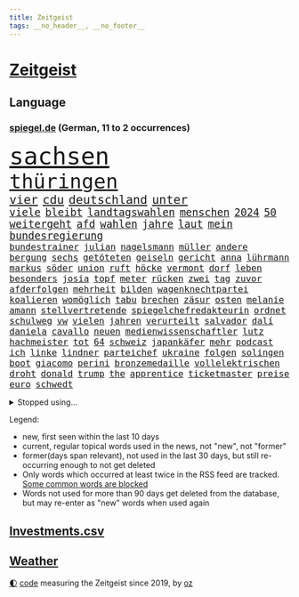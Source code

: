 ```yaml
---
title: Zeitgeist
tags: __no_header__, __no_footer__
---
```


# [Zeitgeist](https://oliz.io/zeitgeist/)

## Language

<h3><a href="https://www.spiegel.de" target="_blank">spiegel.de</a> (German, 11 to 2 occurrences)</h3>
<p style="font-family:monospace">
<span style="font-size:32pt"><a href="news_links.html#sachsen" class="current">sachsen</a></span>
<br>
<span style="font-size:27pt"><a href="news_links.html#thüringen" class="current">thüringen</a></span>
<br>
<span style="font-size:16pt"><a href="news_links.html#vier" class="current">vier</a></span>
<span style="font-size:16pt"><a href="news_links.html#cdu" class="current">cdu</a></span>
<span style="font-size:16pt"><a href="news_links.html#deutschland" class="current">deutschland</a></span>
<span style="font-size:16pt"><a href="news_links.html#unter" class="current">unter</a></span>
<br>
<span style="font-size:14pt"><a href="news_links.html#viele" class="current">viele</a></span>
<span style="font-size:14pt"><a href="news_links.html#bleibt" class="current">bleibt</a></span>
<span style="font-size:14pt"><a href="news_links.html#landtagswahlen" class="current">landtagswahlen</a></span>
<span style="font-size:14pt"><a href="news_links.html#menschen" class="current">menschen</a></span>
<span style="font-size:14pt"><a href="news_links.html#2024" class="current">2024</a></span>
<span style="font-size:14pt"><a href="news_links.html#50" class="current">50</a></span>
<span style="font-size:14pt"><a href="news_links.html#weitergeht" class="current">weitergeht</a></span>
<span style="font-size:14pt"><a href="news_links.html#afd" class="current">afd</a></span>
<span style="font-size:14pt"><a href="news_links.html#wahlen" class="current">wahlen</a></span>
<span style="font-size:14pt"><a href="news_links.html#jahre" class="current">jahre</a></span>
<span style="font-size:14pt"><a href="news_links.html#laut" class="current">laut</a></span>
<span style="font-size:14pt"><a href="news_links.html#mein" class="current">mein</a></span>
<span style="font-size:14pt"><a href="news_links.html#bundesregierung" class="current">bundesregierung</a></span>
<br>
<span style="font-size:12pt"><a href="news_links.html#bundestrainer" class="current">bundestrainer</a></span>
<span style="font-size:12pt"><a href="news_links.html#julian" class="current">julian</a></span>
<span style="font-size:12pt"><a href="news_links.html#nagelsmann" class="current">nagelsmann</a></span>
<span style="font-size:12pt"><a href="news_links.html#müller" class="current">müller</a></span>
<span style="font-size:12pt"><a href="news_links.html#andere" class="current">andere</a></span>
<span style="font-size:12pt"><a href="news_links.html#bergung" class="current">bergung</a></span>
<span style="font-size:12pt"><a href="news_links.html#sechs" class="current">sechs</a></span>
<span style="font-size:12pt"><a href="news_links.html#getöteten" class="current">getöteten</a></span>
<span style="font-size:12pt"><a href="news_links.html#geiseln" class="current">geiseln</a></span>
<span style="font-size:12pt"><a href="news_links.html#gericht" class="current">gericht</a></span>
<span style="font-size:12pt"><a href="news_links.html#anna" class="current">anna</a></span>
<span style="font-size:12pt"><a href="news_links.html#lührmann" class="new">lührmann</a></span>
<span style="font-size:12pt"><a href="news_links.html#markus" class="current">markus</a></span>
<span style="font-size:12pt"><a href="news_links.html#söder" class="current">söder</a></span>
<span style="font-size:12pt"><a href="news_links.html#union" class="current">union</a></span>
<span style="font-size:12pt"><a href="news_links.html#ruft" class="current">ruft</a></span>
<span style="font-size:12pt"><a href="news_links.html#höcke" class="current">höcke</a></span>
<span style="font-size:12pt"><a href="news_links.html#vermont" class="current">vermont</a></span>
<span style="font-size:12pt"><a href="news_links.html#dorf" class="current">dorf</a></span>
<span style="font-size:12pt"><a href="news_links.html#leben" class="current">leben</a></span>
<span style="font-size:12pt"><a href="news_links.html#besonders" class="current">besonders</a></span>
<span style="font-size:12pt"><a href="news_links.html#josia" class="new">josia</a></span>
<span style="font-size:12pt"><a href="news_links.html#topf" class="new">topf</a></span>
<span style="font-size:12pt"><a href="news_links.html#meter" class="current">meter</a></span>
<span style="font-size:12pt"><a href="news_links.html#rücken" class="current">rücken</a></span>
<span style="font-size:12pt"><a href="news_links.html#zwei" class="current">zwei</a></span>
<span style="font-size:12pt"><a href="news_links.html#tag" class="current">tag</a></span>
<span style="font-size:12pt"><a href="news_links.html#zuvor" class="current">zuvor</a></span>
<span style="font-size:12pt"><a href="news_links.html#afderfolgen" class="new">afderfolgen</a></span>
<span style="font-size:12pt"><a href="news_links.html#mehrheit" class="current">mehrheit</a></span>
<span style="font-size:12pt"><a href="news_links.html#bilden" class="current">bilden</a></span>
<span style="font-size:12pt"><a href="news_links.html#wagenknechtpartei" class="current">wagenknechtpartei</a></span>
<span style="font-size:12pt"><a href="news_links.html#koalieren" class="new">koalieren</a></span>
<span style="font-size:12pt"><a href="news_links.html#womöglich" class="current">womöglich</a></span>
<span style="font-size:12pt"><a href="news_links.html#tabu" class="current">tabu</a></span>
<span style="font-size:12pt"><a href="news_links.html#brechen" class="current">brechen</a></span>
<span style="font-size:12pt"><a href="news_links.html#zäsur" class="current">zäsur</a></span>
<span style="font-size:12pt"><a href="news_links.html#osten" class="current">osten</a></span>
<span style="font-size:12pt"><a href="news_links.html#melanie" class="current">melanie</a></span>
<span style="font-size:12pt"><a href="news_links.html#amann" class="new">amann</a></span>
<span style="font-size:12pt"><a href="news_links.html#stellvertretende" class="current">stellvertretende</a></span>
<span style="font-size:12pt"><a href="news_links.html#spiegelchefredakteurin" class="new">spiegelchefredakteurin</a></span>
<span style="font-size:12pt"><a href="news_links.html#ordnet" class="current">ordnet</a></span>
<span style="font-size:12pt"><a href="news_links.html#schulweg" class="current">schulweg</a></span>
<span style="font-size:12pt"><a href="news_links.html#vw" class="current">vw</a></span>
<span style="font-size:12pt"><a href="news_links.html#vielen" class="current">vielen</a></span>
<span style="font-size:12pt"><a href="news_links.html#jahren" class="current">jahren</a></span>
<span style="font-size:12pt"><a href="news_links.html#verurteilt" class="current">verurteilt</a></span>
<span style="font-size:12pt"><a href="news_links.html#salvador" class="current">salvador</a></span>
<span style="font-size:12pt"><a href="news_links.html#dalí" class="new">dalí</a></span>
<span style="font-size:12pt"><a href="news_links.html#daniela" class="current">daniela</a></span>
<span style="font-size:12pt"><a href="news_links.html#cavallo" class="new">cavallo</a></span>
<span style="font-size:12pt"><a href="news_links.html#neuen" class="current">neuen</a></span>
<span style="font-size:12pt"><a href="news_links.html#medienwissenschaftler" class="new">medienwissenschaftler</a></span>
<span style="font-size:12pt"><a href="news_links.html#lutz" class="current">lutz</a></span>
<span style="font-size:12pt"><a href="news_links.html#hachmeister" class="new">hachmeister</a></span>
<span style="font-size:12pt"><a href="news_links.html#tot" class="current">tot</a></span>
<span style="font-size:12pt"><a href="news_links.html#64" class="current">64</a></span>
<span style="font-size:12pt"><a href="news_links.html#schweiz" class="current">schweiz</a></span>
<span style="font-size:12pt"><a href="news_links.html#japankäfer" class="current">japankäfer</a></span>
<span style="font-size:12pt"><a href="news_links.html#mehr" class="current">mehr</a></span>
<span style="font-size:12pt"><a href="news_links.html#podcast" class="current">podcast</a></span>
<span style="font-size:12pt"><a href="news_links.html#ich" class="current">ich</a></span>
<span style="font-size:12pt"><a href="news_links.html#linke" class="current">linke</a></span>
<span style="font-size:12pt"><a href="news_links.html#lindner" class="current">lindner</a></span>
<span style="font-size:12pt"><a href="news_links.html#parteichef" class="current">parteichef</a></span>
<span style="font-size:12pt"><a href="news_links.html#ukraine" class="current">ukraine</a></span>
<span style="font-size:12pt"><a href="news_links.html#folgen" class="current">folgen</a></span>
<span style="font-size:12pt"><a href="news_links.html#solingen" class="current">solingen</a></span>
<span style="font-size:12pt"><a href="news_links.html#boot" class="current">boot</a></span>
<span style="font-size:12pt"><a href="news_links.html#giacomo" class="current">giacomo</a></span>
<span style="font-size:12pt"><a href="news_links.html#perini" class="new">perini</a></span>
<span style="font-size:12pt"><a href="news_links.html#bronzemedaille" class="current">bronzemedaille</a></span>
<span style="font-size:12pt"><a href="news_links.html#vollelektrischen" class="new">vollelektrischen</a></span>
<span style="font-size:12pt"><a href="news_links.html#droht" class="current">droht</a></span>
<span style="font-size:12pt"><a href="news_links.html#donald" class="current">donald</a></span>
<span style="font-size:12pt"><a href="news_links.html#trump" class="current">trump</a></span>
<span style="font-size:12pt"><a href="news_links.html#the" class="current">the</a></span>
<span style="font-size:12pt"><a href="news_links.html#apprentice" class="new">apprentice</a></span>
<span style="font-size:12pt"><a href="news_links.html#ticketmaster" class="new">ticketmaster</a></span>
<span style="font-size:12pt"><a href="news_links.html#preise" class="current">preise</a></span>
<span style="font-size:12pt"><a href="news_links.html#euro" class="current">euro</a></span>
<span style="font-size:12pt"><a href="news_links.html#schwedt" class="current">schwedt</a></span>
</p>
<details>
<summary>Stopped using...</summary>
<p class="former" style="font-size:12pt">
protestiert(1412) bayerische(1411) reiche(1411) bau(1410) hervor(1410) konfrontiert(1410) pause(1410) phase(1410) boris(1409) ermitteln(1409) verfassungsschutz(1409) ans(1408) doppelt(1408) unrecht(1408) bayerischen(1407) entdeckte(1407) fußballquiz(1407) hebt(1407) registriert(1407) 80(1406) bekanntesten(1406) botschafter(1406) fbi(1406) lesen(1406) meldete(1406) amerikaner(1405) amtszeit(1405) arbeitsplatz(1405) einiges(1405) freien(1405) mailand(1405) armut(1404) außerdem(1404) babys(1404) bank(1404) britischer(1404) stärken(1404) institut(1403) jens(1403) kämpfer(1403) künstler(1403) trauer(1403) wm(1403) beruf(1402) extreme(1402) jahrzehntelang(1402) material(1402) verheerenden(1402) vermehrt(1402) einstellen(1401) geklärt(1401) teilnehmer(1401) abgeordneten(1400) gereist(1400) gewerkschaft(1400) lehnen(1400) restaurants(1400) tests(1400) unterstützer(1400) weltweiten(1400) einzug(1399) hölle(1399) profitiert(1399) stattfinden(1399) wichtiger(1399) auswirkungen(1398) eigentümer(1398) möglichst(1398) radikale(1398) schadet(1398) voran(1398) annalena(1397) belgien(1397) nba(1397) verkauf(1397) voraus(1397) gering(1396) infektion(1396) verfügung(1396) gestrichen(1395) kunst(1394) hürden(1393) wies(1393) mitteln(1392) moskaus(1392) porsche(1392) falschen(1391) langfristig(1391) licht(1391) berühmte(1390) holocaust(1390) aktivistin(1388) kindes(1388) gemeinsame(1387) eklat(1386) genauso(1385) katholische(1384) pkw(1384) politikerin(1384) führenden(1382) antrag(1381) zurückgegangen(1381) pleite(1380) steffen(1380) beweise(1378) fortsetzung(1377) hunger(1377) angeboten(1374) kräfte(1372) provoziert(1370) möglichkeiten(1365) erhebliche(1355) palästinenser(1355) ausgetragen(1349) aktionen(1345) marine(1343) heidelberg(1317) umbau(1313) expräsidenten(1281) autobahnen(1269) strecken(1239) investor(1234) enthalten(1221) verlag(1215) tennisstar(1179) anführer(1151) ohnehin(1142) autoren(1129) las(1119) kollision(1104) jahrzehnt(1091) teure(1076) schlafen(1075) schulden(1048) ice(1041) stern(1030) bekannteste(1006) ausgeben(1003) meta(994) zufall(983) loch(980) klappt(974) weiten(961) krim(947) steffi(942) spielern(941) betreibt(910) erneuerbare(892) hochrangigen(883) kasse(882) microsoft(882) patrick(873) starkes(873) links(872) finanzierung(868) angestellte(865) handys(856) großmutter(843) vermisster(838) unterlag(830) harter(827) el(825) computer(819) 79(808) konkurrenten(808) misshandelt(791) lena(779) wozu(779) rettungsaktion(768) effekt(754) streiks(737) extremisten(736) professor(729) herunter(724) farben(715) verstöße(712) lettland(711) ersetzt(707) zurückkehren(706) nutzern(699) staatsmedien(686) gerecht(683) wählt(678) 300000(674) pjöngjang(672) razzien(670) autohersteller(665) kohl(663) forschung(661) operiert(661) general(652) heinrich(647) mitarbeitern(647) spion(647) human(644) reißen(643) redet(641) 500000(635) anscheinend(627) wechselte(623) gekostet(621) text(618) hürde(603) perfekten(602) jerusalem(600) aggressiv(599) heimische(597) fahnder(593) gegründet(593) emotionale(589) vorstand(588) zufällig(585) vorstandschef(571) übungen(571) leon(567) nordamerika(567) 52(565) pistorius(562) rechtsaußen(556) bewertet(553) kleinere(553) unruhe(551) 150000(547) europawahl(545) detail(539) kaiser(537) uhren(537) hamilton(529) lewis(529) rivalen(528) gewartet(522) errichten(508) angelegenheit(507) genaue(507) wiederwahl(507) fluggesellschaften(500) halbiert(493) bekämpfung(489) gemälde(488) übergriff(488) victor(486) alarmbereitschaft(485) helmut(484) gesundheitlichen(483) durften(480) auffällig(473) 8000(469) seltsame(466) berühmtesten(463) florenz(461) erheblich(460) drang(456) umstieg(456) brandanschlag(451) naturschutz(448) schockiert(445) treu(445) kopenhagen(444) vergleicht(444) wirtschaftlich(441) staats(437) gestrandet(436) schlucht(429) renommierten(424) umzusetzen(420) 2013(418) greta(415) massiver(409) vertrauter(408) allgäu(407) effizienter(399) geschlossene(399) verteuern(399) bewerbungen(397) marokko(392) staus(392) forschern(386) angefeindet(385) wmtitel(385) linnemann(383) mancher(383) geflohen(382) häfen(381) nächster(381) margot(380) instagrampost(378) netanyahus(378) lady(373) podium(371) südkoreanische(371) cannabislegalisierung(368) geschäftsleute(362) digitalen(360) ticketpreise(358) drogenboss(356) griffen(356) fraktion(355) konsequent(352) pannen(350) bedauert(348) nachteile(344) vertreiben(343) weitet(340) neuauflage(338) 12000(336) stadtrat(335) getöteter(332) eingeschränkt(329) überraschte(327) wagnerbrüder(325) rief(323) ai(322) nachbarland(319) ukrainekriegs(317) baute(315) einlegen(310) popkultur(310) uskongress(310) 22jährige(309) beschießen(309) lahmgelegt(309) continental(307) sitz(307) südchinesischen(306) wütend(304) teilgenommen(302) absicht(300) unterscheidet(300) sicherheitsvorkehrungen(297) angegangen(295) betonte(294) 1100(291) beruhigen(291) generalstaatsanwaltschaft(288) führerscheinprüfung(286) geräumt(286) cottbus(285) enthält(284) solange(283) topmanager(278) raser(277) wirtz(277) stellten(276) arbeitsrecht(275) freitagmorgen(273) artikel(272) verschaffen(271) haderte(269) beendete(268) einschnitte(267) gewaltsam(267) präsidentschaftskandidatur(267) ngo(264) stone(264) wisconsin(262) kleider(261) geklagt(259) kalten(259) gedrängt(258) genehmigung(257) figur(256) nass(256) brisante(253) fußballklub(252) rights(250) sharon(247) religiösen(245) zeremonie(244) mindestlohn(243) erhöhter(241) gleichgeschlechtliche(241) paare(241) ermittlungsverfahren(240) ausgedacht(239) simon(239) aktivistinnen(237) gezahlt(232) unionsfraktion(232) geringere(231) verzicht(231) hugh(230) graf(228) kommandozentrale(228) jonathan(227) könige(227) anzugreifen(226) bastian(225) bombe(224) luxemburg(223) muskeln(223) plötzlichen(223) sand(220) präsentierte(219) 180(217) hamasführer(216) audi(215) angepasst(213) rast(213) innsbruck(212) anfrage(211) gemüter(210) baldigen(209) bereitschaft(209) spitzenpolitiker(209) südkoreanischen(209) hype(208) schritten(208) anwesend(207) aneinander(206) bauernhof(206) berufstätige(205) spezialisiert(205) angekündigten(204) sap(203) softwarekonzern(203) vorbereiten(203) alarmierte(202) attal(202) verwehrt(202) barfuß(199) losgehen(198) scheidet(198) senator(198) zweieinhalb(198) familienunternehmen(197) festivals(197) grenzschutz(197) ranghohen(197) indes(196) kachelmann(196) verzögerungen(196) erstatten(195) jackson(194) marken(194) vergewaltigungen(193) offizier(191) einzigartig(190) groteske(190) rod(190) substanz(190) abgewiesen(189) erleichtert(189) gesichtet(189) bunte(188) bruttoinlandsprodukt(187) do(186) fazit(186) macher(186) schmallippig(185) massenhaften(184) minderjährigen(184) trieben(184) konkretes(183) yoon(183) auslieferung(180) frühling(178) teilten(178) frühe(177) partnern(177) anfeindungen(176) rettungskräften(176) seltsam(176) strategische(176) nachbessern(175) schweiß(174) schmuck(173) andy(172) klärt(171) digitalpakt(170) einsetzt(169) geführten(169) sohns(169) ewigkeit(168) lopez(168) tappen(168) 58(167) angewiesen(167) formulierung(167) herausfinden(167) unverständnis(167) frist(166) riet(166) änderte(166) bildschirm(165) übertrieben(165) stewart(164) albanese(162) anteilnahme(161) kanadischen(158) klagte(157) kremltruppen(157) videoplattform(157) skandale(156) erfüllung(155) parlamentarischen(155) höchstwert(154) erdrutsche(153) spice(153) vorab(153) 21jähriger(152) bekämpfen(152) fehlten(152) füße(152) kitas(151) raste(151) ersatz(150) fragwürdige(149) langweilig(149) sainz(149) tiefes(149) wirtschaftswende(149) aufgearbeitet(148) bekriegen(148) überlassen(148) fluglinie(147) jünger(145) mies(145) traditionell(145) verschuldete(145) katie(144) feige(143) lieder(143) tvinterview(143) bestanden(142) eurofighter(142) flossen(142) ausbremsen(141) erhitzt(141) bgh(140) geschoben(140) protestcamp(140) ragte(139) rekonstruieren(139) spielten(139) verwirrung(139) 20jähriger(136) höchst(136) wolken(136) afdabgeordneter(135) immobilienkonzern(135) israelgazakonflikt(135) mentalen(135) infos(134) nicola(134) royals(134) schulkinder(133) bookingcom(132) mache(132) schläge(132) slowakei(132) dürre(131) bedrohen(130) verschleppten(130) bombardierte(129) milliardäre(129) coronaprotokolle(128) locker(128) einheimische(127) milliardendeal(127) ungewissheit(127) usjustiz(127) verweigern(127) objekt(126) usreporter(126) biergarten(125) sozialausgaben(125) besatzer(124) grundsteuerreform(124) mögliches(124) sehe(124) torpedieren(124) superhelden(123) bestseller(122) empfinden(122) eurowings(122) gesammelt(122) hisbollahkommandeur(122) milliardenwert(122) grundschulkinder(121) vermieden(121) frischer(120) transportiert(120) vehement(120) zelte(120) pressefreiheit(119) revolutionswächter(119) zehntausend(119) coronaaufarbeitung(118) einschalten(118) akteure(117) erstattete(115) provozieren(115) pérez(115) außergewöhnliche(114) ökonomin(114) grundsteuer(112) hochhaus(112) technologien(112) überflutet(112) janet(111) kämpften(111) trugen(111) verbinden(111) gestank(110) unglücklich(110) gefangenenlager(109) kraftakt(109) wohnungsnot(109) flasche(108) shows(108) verlassene(108) wahlheimat(108) bestritt(107) nonbinäre(107) gap(106) klug(106) befanden(105) diw(105) immobilie(105) geschworenen(104) gesünder(104) hochgradig(104) kommentare(104) selbstinszenierung(104) systematisch(104) vereinbaren(104) anwohnern(103) sprüche(103) agententätigkeit(102) champion(102) flüchtlingslager(102) gebäudes(102) tigermücke(102) aktentasche(101) anlegen(101) maralago(101) protokoll(101) wahlrechtsreform(101) carrie(100) nachfolgerin(100) schwerwiegende(100) bauministerin(99) früchte(99) getanzt(99) wahlrecht(99) geflüchteter(98) propalästinensisches(98) afdpolitikers(97) gestein(97) meinungsfreiheit(97) türkisch(97) wände(97) zidane(97) zinédine(97) clip(96) schwamm(96) tauziehen(96) champagner(95) hassbotschaften(95) menschenrechtsorganisation(95) anreise(94) gewachsen(94) anc(93) black(93) blair(93) dmitri(93) dopingskandal(93) kleinlaut(93) suchaktion(93) wetterte(93) gereicht(92) märtens(92) vogelgrippe(92) erdüberlastungstag(91) propalästinensischer(91) verbreitete(91) verärgerung(91) beirut(90) boeingkrise(90) flop(90) meiste(90) regelverstoß(90) befällt(89) berüchtigten(89) garantiert(89) ignorieren(89) israelfeindlichem(89) losgegangen(89) nullerjahren(89) schreckliche(89) amerikanerin(88) blutigen(88) buhrufe(88) elfriede(88) geschwächte(88) girl(88) heimatmarkt(88) literaturnobelpreisträgerin(88) nervt(88) zuma(88) zwickau(88) 34jähriger(87) bartels(87) bäcker(87) geist(87) gene(87) gewusst(87) hipp(87) unbekanntes(87) verwundert(87) rindern(86) südamerika(86) unterschiedlicher(86) decke(85) erprobung(85) goldener(85) hüften(85) psychischer(85) vorausgegangen(85) zweijährige(85) übel(85) 91jährigen(84) erbes(84) erwin(84) outfit(84) rauchwolke(84) weigert(84) berüchtigter(83) chinapolitik(83) pionier(83) traurig(83) vorteile(83) ausgefallene(82) begleitung(82) entsprechend(82) eröffnungsfeier(82) fernost(82) maroden(82) tenniskarriere(82) zuständen(82) auseinandersetzungen(81) besseres(81) gedrosselt(81) komisch(81) regnen(81) schenkte(81) vorort(81) dreifachen(80) indopazifik(80) leeds(80) maßvoll(80) protestierte(80) auftaktspiel(79) sexologin(79) sukyeol(79) wahlplakat(79) ausreden(78) autistischen(78) deutschlandchef(78) erteilte(78) kampfzone(78) simple(78) spa(78) südsudan(78) albanien(77) baumarten(77) deepmind(77) krummen(77) richte(77) umkämpft(77) ausgegangen(76) darfur(76) sde(76) socialmediastar(76) teiman(76) alexanderplatz(75) bahnverkehr(75) basketballnationalmannschaft(75) beißt(75) erlebnissen(75) marveluniversum(75) militärübung(75) pferdes(75) termine(75) usbehörden(75) blutvergießen(74) meyerlandrut(74) überstellt(74) angeblichem(73) kreisen(73) laufbahn(73) louisa(73) quatsch(73) stattgefunden(73) wachsfigur(73) buchtipp(72) christen(72) festspiele(72) hinrichten(72) illegaler(72) sauberkeit(72) zutritt(72) drogensucht(71) nordamerikanische(71) pyramiden(71) zuschlag(71) 158(70) 54jährige(70) busfahrerin(70) cornelius(70) dieckmann(70) erstaunlichen(70) jeremy(70) ledecky(70) pride(70) spiegelumfrage(70) ältesten(70) förderer(69) unabhängig(69) ausgebuht(68) blauer(68) sportart(68) verweisen(68) beschweren(67) fahne(67) heimliche(67) pappbetten(67) spreche(67) swr(67) 42jähriger(66) erfolgreichster(66) gefreut(66) verwüstet(66) vorsichtige(66) geheimverhandlungen(65) josé(65) motivierte(65) o2(65) riege(65) angelique(64) industrieländer(64) jederzeit(64) kerber(64) lucas(64) serviert(64) vorpreschen(64) abscheulich(63) ahnung(63) anfangs(63) entgleisung(63) erpenbeck(63) h5n1(63) aufgefallen(62) ausgrenzen(62) eröffnete(62) geplagt(62) ligurien(62) naziparolen(62) ross(62) hagelte(61) hassmails(61) kubitschek(61) tiergartenmörders(61) zurückzahlen(61) lorenzo(60) musetti(60) undenkbar(60) diejenigen(59) entspannen(59) gesteinsbrocken(59) hartnäckig(59) kriterium(59) milliardenschäden(59) sommerpause(59) bella(58) bundesfinanzministerium(58) bundeskanzlers(58) bundesweiten(58) hadid(58) kreative(58) mandelapartei(58) neuulm(58) schultz(58) vernichtendes(58) 106(57) anklagebehörde(57) gesundheitsministers(57) nbastar(57) ursprünglich(57) verlegung(57) verwechslung(57) aniston(56) beleidigende(56) gefüllte(56) gehör(56) kutsche(56) lieblingsstadt(56) militärbasis(56) todestag(56) weißt(56) woanders(56) befahrbar(55) kanadas(55) rex(55) tyrannosaurus(55) aufgewachsen(54) orden(54) schwangeren(54) unersetzlich(54) aufgehen(53) rivalisierender(53) schwächsten(53) atemberaubende(52) beschleunigt(52) macrons(52) mitternacht(52) usstreitkräfte(52) ballons(51) donau(51) fachkräften(51) fahrlässig(51) gefesselt(51) kaul(51) nachträglich(51) normalisiert(51) notwendige(51) weltweiter(51) aiwanger(50) bewährung(50) fähigkeit(50) gerutscht(50) hubert(50) wahlergebnissen(50) blaue(49) kinostart(49) olympiahoffnungen(49) bestimmen(48) coco(48) fragwürdig(48) gauff(48) kuss(48) mach(48) rapide(48) toben(48) yacht(48) zurückgerufen(48) überwiegen(48) dorfes(47) eurosport(47) gefangenentausch(47) glanz(47) jemanden(47) klimafreundliche(47) tauben(47) unberechtigterweise(47) wars(47) betraf(46) terre(46) verlobt(46) beschert(45) großartige(45) hot(45) kpop(45) schwarzarbeit(45) strategien(45) anhalten(44) wahlkampfhilfe(44) staunt(43) syndrome(43) 15jährigen(42) autozulieferer(42) d(42) direktmandat(42) eigenschaft(42) eugh(42) glaubwürdig(42) langeweile(42) miriam(42) mochte(42) sommerurlaub(42) tagsüber(42) zurückhaltender(42) älterwerden(42) haidt(41) kanadier(41) kremlkritiker(41) luxusauto(41) staatsschulden(41) verfassungswidrig(41) weidel(41) gelaunt(40) gerichtet(40) hamaskommandeur(40) abriss(39) bahnchaos(39) kinderstar(39) kursierte(39) raub(39) rico(39) telefon(39) königliche(38) pragmatiker(38) spaßige(38) timberlake(38) trip(38) dino(37) k(37) schwächelte(37) sicherheitssystem(37) straßenbahnen(37) wirtschaftsexpertin(37) brennen(36) erastour(36) inseln(36) spiegelquiz(36) verursachte(36) alkoholfahrt(35) alkoholfreies(35) aufmerksamer(35) billigeren(35) fred(35) hausmittel(35) huthimilizen(35) immens(35) kampfeinsätze(35) office(35) oval(35) satellitenbilder(35) anruf(34) begnadigung(34) disput(34) internethit(34) kommentator(34) machtkämpfe(34) regenschirm(34) renommierter(34) simbabwe(34) yellowstone(34) eiern(33) erkrankungen(33) indianapolis(33) phelps(33) zurückerobern(33) café(32) enger(32) fraktionschef(32) inlandsgeheimdienst(32) instagramprofil(32) besteuert(31) gelernte(31) huldigen(31) katzen(31) murray(31) ranghoher(31) sncf(31) ungleichen(31) donezk(30) drogerieunternehmer(30) kartellamt(30) lgbtqrechte(30) repräsentative(30) schwören(30) tyler(30) 20jährigen(29) bayerisches(29) unbeirrt(29) xaccount(29) überzeugte(29) geschah(28) gesundes(28) mercedespilot(28) tipico(28) unantastbar(28) clips(27) dämpfer(27) geparkten(27) getümmel(27) immerzu(27) katastrophalen(27) verbirgt(27) besingt(26) gehoben(26) genügte(26) grünem(26) jasper(26) roseanne(26) spaziert(26) wembanyama(26) faulen(25) groll(25) wahlergebnisses(25) ablenken(24) gleichgeschlechtlichen(24) it’s(24) jahrelangem(24) locals(24) martina(24) zusammensetzung(24) brutalität(23) engere(23) kaliforniens(23) lebensgefährten(23) lüdke(23) robinhoodbaum(23) schweben(23) spdabgeordneter(23) sycamore(23) vorliegen(23) gebastelt(22) kriegt(22) maßen(22) monsunregen(22) rekordweltmeister(22) behauptete(21) cousin(21) feministische(21) jackman(21) medienimperium(21) probe(21) rimpac(21) seemanöver(21) verbrannte(21) vogelgrippevirus(21) vorgeladen(21) wolfsgruß(21) übertreiben(21) ahorn(20) beigesetzt(20) lebenslauf(20) raketenschlag(20) bundestags(19) death(19) deif(19) friedensstifter(19) labourpremier(19) postete(19) sprengstoff(19) stimmenfang(19) streckenrekord(19) südamerikanischen(19) vision(19) quadratmetern(18) verglich(18) bauteile(17) geurteilt(17) haftanstalten(17) komödie(17) nationalpark(17) phil(17) theoretische(17) beauftragte(16) freundschaftsarmbänder(16) mauert(16) mäßigung(16) sexistischen(16) trumpattentat(16) attentäters(15) crooks(15) genies(15) schwach(15) telefoniert(15) vonovia(15) ammersee(14) definiert(14) köln/bonn(14) landrats(14) rettungsplan(14) usbundesstaates(14) vermelden(14) yellowstonenationalpark(14) auftragskiller(13) crowdstrike(13) erforderlich(13) halluzinationen(13) interpretiert(13) kugel(13) lächerlich(13) profitennis(13) wollt(13) kartenspiele(12) konsumgüterkonzern(12) pirna(12) versinkt(12) 1972(11) analysen(11) luftverkehr(11) schmälert(11) stoff(11) zurückgelassen(11) ärmsten(11)
</p>
</details>
<p>Legend:
<ul>
<li><span class="new">new</span>, first seen within the last 10 days</li>
<li><span class="current">current</span>, regular topical words used in the news, not "new", not "former"</li>
<li><span class="former">former(days span relevant)</span>, not used in the last 30 days, but still re-occurring enough to not get deleted</li>
<li>Only words which occurred at least twice in the RSS feed are tracked. <a href="language/filters.py">Some common words are blocked</a></li>
<li>Words not used for more than 90 days get deleted from the database, but may re-enter as "new" words when used again</li>
</ul>
</p>

## [Investments](investments.html)[.csv](investments.csv)

## [Weather](weather.html)

<footer>
<a href="javascript:toggleTheme()" class="nav">🌓</a>
<a href="https://github.com/ooz/zeitgeist">code</a> measuring the Zeitgeist since 2019, by <a href="https://oliz.io">oz</a>
</footer>
